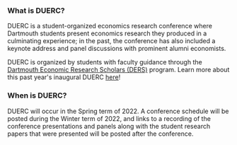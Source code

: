 ### What is DUERC?

DUERC is a student-organized economics research conference where Dartmouth students present economics research they produced in a culminating experience; in the past, the conference has also included a keynote address and panel discussions with prominent alumni economists.

DUERC is organized by students with faculty guidance through the [Dartmouth Economic Research Scholars (DERS)](https://economics.dartmouth.edu/undergraduate/dartmouth-economic-research-scholars-ders) program. Learn more about this past year's inaugural DUERC [here](https://news.dartmouth.edu/news/2021/04/undergraduate-economics-research-conference-set-saturday)!

### When is DUERC?

DUERC will occur in the Spring term of 2022. A conference schedule will be posted during the Winter term of 2022, and links to a recording of the conference presentations and panels along with the student research papers that were presented will be posted after the conference.
